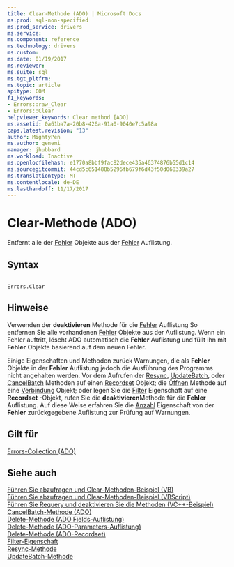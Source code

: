 ```yaml
---
title: Clear-Methode (ADO) | Microsoft Docs
ms.prod: sql-non-specified
ms.prod_service: drivers
ms.service: 
ms.component: reference
ms.technology: drivers
ms.custom: 
ms.date: 01/19/2017
ms.reviewer: 
ms.suite: sql
ms.tgt_pltfrm: 
ms.topic: article
apitype: COM
f1_keywords:
- Errors::raw_Clear
- Errors::Clear
helpviewer_keywords: Clear method [ADO]
ms.assetid: 0a61ba7a-20b8-426a-91a0-9040e7c5a98a
caps.latest.revision: "13"
author: MightyPen
ms.author: genemi
manager: jhubbard
ms.workload: Inactive
ms.openlocfilehash: e1770a8bbf9fac82dece435a46374876b55d1c14
ms.sourcegitcommit: 44cd5c651488b5296fb679f6d43f50d068339a27
ms.translationtype: MT
ms.contentlocale: de-DE
ms.lasthandoff: 11/17/2017
---
```

# <a name="clear-method-ado"></a>Clear-Methode (ADO)
Entfernt alle der [Fehler](../../../ado/reference/ado-api/error-object.md) Objekte aus der [Fehler](../../../ado/reference/ado-api/errors-collection-ado.md) Auflistung.  
  
## <a name="syntax"></a>Syntax  
  
```  
  
Errors.Clear  
```  
  
## <a name="remarks"></a>Hinweise  
 Verwenden der **deaktivieren** Methode für die [Fehler](../../../ado/reference/ado-api/errors-collection-ado.md) Auflistung So entfernen Sie alle vorhandenen [Fehler](../../../ado/reference/ado-api/error-object.md) Objekte aus der Auflistung. Wenn ein Fehler auftritt, löscht ADO automatisch die **Fehler** Auflistung und füllt ihn mit **Fehler** Objekte basierend auf dem neuen Fehler.  
  
 Einige Eigenschaften und Methoden zurück Warnungen, die als **Fehler** Objekte in der **Fehler** Auflistung jedoch die Ausführung des Programms nicht angehalten werden. Vor dem Aufrufen der [Resync](../../../ado/reference/ado-api/resync-method.md), [UpdateBatch](../../../ado/reference/ado-api/updatebatch-method.md), oder [CancelBatch](../../../ado/reference/ado-api/cancelbatch-method-ado.md) Methoden auf einen [Recordset](../../../ado/reference/ado-api/recordset-object-ado.md) Objekt; die [Öffnen](../../../ado/reference/ado-api/open-method-ado-connection.md) Methode auf eine [Verbindung](../../../ado/reference/ado-api/connection-object-ado.md) Objekt; oder legen Sie die [Filter](../../../ado/reference/ado-api/filter-property.md) Eigenschaft auf eine **Recordset** -Objekt, rufen Sie die **deaktivieren**Methode für die **Fehler** Auflistung. Auf diese Weise erfahren Sie die [Anzahl](../../../ado/reference/ado-api/count-property-ado.md) Eigenschaft von der **Fehler** zurückgegebene Auflistung zur Prüfung auf Warnungen.  
  
## <a name="applies-to"></a>Gilt für  
 [Errors-Collection (ADO)](../../../ado/reference/ado-api/errors-collection-ado.md)  
  
## <a name="see-also"></a>Siehe auch  
 [Führen Sie abzufragen und Clear-Methoden-Beispiel (VB)](../../../ado/reference/ado-api/execute-requery-and-clear-methods-example-vb.md)   
 [Führen Sie abzufragen und Clear-Methoden-Beispiel (VBScript)](../../../ado/reference/ado-api/execute-requery-and-clear-methods-example-vbscript.md)   
 [Führen Sie Requery und deaktivieren Sie die Methoden (VC++-Beispiel)](../../../ado/reference/ado-api/execute-requery-and-clear-methods-example-vc.md)   
 [CancelBatch-Methode (ADO)](../../../ado/reference/ado-api/cancelbatch-method-ado.md)   
 [Delete-Methode (ADO Fields-Auflistung)](../../../ado/reference/ado-api/delete-method-ado-fields-collection.md)   
 [Delete-Methode (ADO-Parameters-Auflistung)](../../../ado/reference/ado-api/delete-method-ado-parameters-collection.md)   
 [Delete-Methode (ADO-Recordset)](../../../ado/reference/ado-api/delete-method-ado-recordset.md)   
 [Filter-Eigenschaft](../../../ado/reference/ado-api/filter-property.md)   
 [Resync-Methode](../../../ado/reference/ado-api/resync-method.md)   
 [UpdateBatch-Methode](../../../ado/reference/ado-api/updatebatch-method.md)
